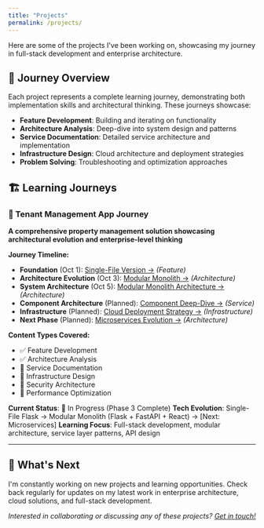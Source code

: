 ```yaml
---
title: "Projects"
permalink: /projects/
---
```


Here are some of the projects I've been working on, showcasing my journey in full-stack development and enterprise architecture.

## 🎯 Journey Overview

Each project represents a complete learning journey, demonstrating both implementation skills and architectural thinking. These journeys showcase:

- **Feature Development**: Building and iterating on functionality
- **Architecture Analysis**: Deep-dive into system design and patterns
- **Service Documentation**: Detailed service architecture and implementation
- **Infrastructure Design**: Cloud architecture and deployment strategies
- **Problem Solving**: Troubleshooting and optimization approaches

## 🏗️ Learning Journeys

### 🔹 Tenant Management App Journey
**A comprehensive property management solution showcasing architectural evolution and enterprise-level thinking**

**Journey Timeline:**
- **Foundation** (Oct 1): [Single-File Version →](/learning/full-stack%20development/python/tenant-management-app-singlefile/) *(Feature)*
- **Architecture Evolution** (Oct 3): [Modular Monolith →](/learning/architecture/tenant-management-modular-monolith/) *(Architecture)*
- **System Architecture** (Oct 5): [Modular Monolith Architecture →](/learning/architecture/tenant-management-system-architecture/) *(Architecture)*
- **Component Architecture** (Planned): [Component Deep-Dive →](/learning/architecture/tenant-management-component-architecture/) *(Service)*
- **Infrastructure** (Planned): [Cloud Deployment Strategy →](/learning/infrastructure/cloud/tenant-management-deployment/) *(Infrastructure)*
- **Next Phase** (Planned): [Microservices Evolution →](/learning/architecture/tenant-management-microservices/) *(Architecture)*

**Content Types Covered:**
- ✅ Feature Development
- ✅ Architecture Analysis
- 🚧 Service Documentation
- 🚧 Infrastructure Design
- 🚧 Security Architecture
- 🚧 Performance Optimization

**Current Status**: 🚧 In Progress (Phase 3 Complete)
**Tech Evolution**: Single-File Flask → Modular Monolith (Flask + FastAPI + React) → [Next: Microservices]
**Learning Focus**: Full-stack development, modular architecture, service layer patterns, API design

---

## 🚀 What's Next

I'm constantly working on new projects and learning opportunities. Check back regularly for updates on my latest work in enterprise architecture, cloud solutions, and full-stack development.

*Interested in collaborating or discussing any of these projects? [Get in touch!](/about/)*

